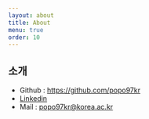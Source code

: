 ```yaml
---
layout: about
title: About
menu: true
order: 10
---
```


## 소개 
- Github : https://github.com/popo97kr
- [Linkedin](https://www.linkedin.com/in/jihye-kwon-33b404164/)
- Mail : popo97kr@korea.ac.kr
